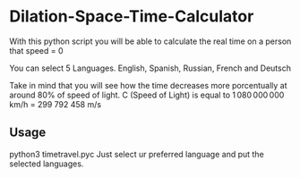 # Dilation-Space-Time-Calculator
With this python script you will be able to calculate the real time on a person that speed = 0

You can select 5 Languages.
English, Spanish, Russian, French and Deutsch

Take in mind that you will see how the time decreases more porcentually at around 80% of speed of light. C (Speed of Light) is equal to 1 080 000 000 km/h = 299 792 458 m/s

## Usage
python3 timetravel.pyc
Just select ur preferred language and put the selected languages.
